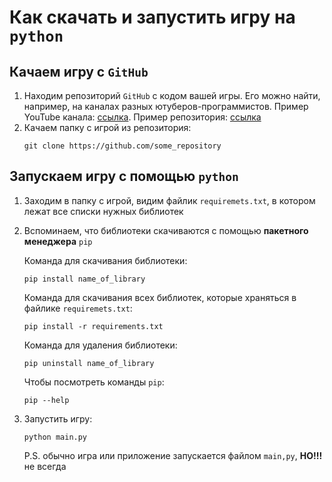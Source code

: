 # Как скачать и запустить игру на `python`

## Качаем игру с `GitHub`

1. Находим репозиторий `GitHub` с кодом вашей игры. Его можно найти, например, на каналах разных ютуберов-программистов. Пример YouTube канала: [ссылка](https://www.youtube.com/watch?v=ECqUrT7IdqQ). Пример репозитория: [ссылка](https://github.com/StanislavPetrovV/DOOM-style-Game)
2. Качаем папку с игрой из репозитория:
	```
	git clone https://github.com/some_repository
	```

## Запускаем игру с помощью `python`

1. Заходим в папку с игрой, видим файлик `requiremets.txt`, в котором лежат все списки нужных библиотек
2. Вспоминаем, что библиотеки скачиваются с помощью **пакетного менеджера** `pip`

	Команда для скачивания библиотеки:
	```
	pip install name_of_library
	```
	Команда для скачивания всех библиотек, которые храняться в файлике `requiremets.txt`:
	```
	pip install -r requirements.txt
	```
	Команда для удаления библиотеки:
	```
	pip uninstall name_of_library
	```
	Чтобы посмотреть команды `pip`:
	```
	pip --help
	```
3. Запустить игру:
	```
	python main.py
	```
	P.S. обычно игра или приложение запускается файлом `main,py`, **НО!!!** не всегда 
